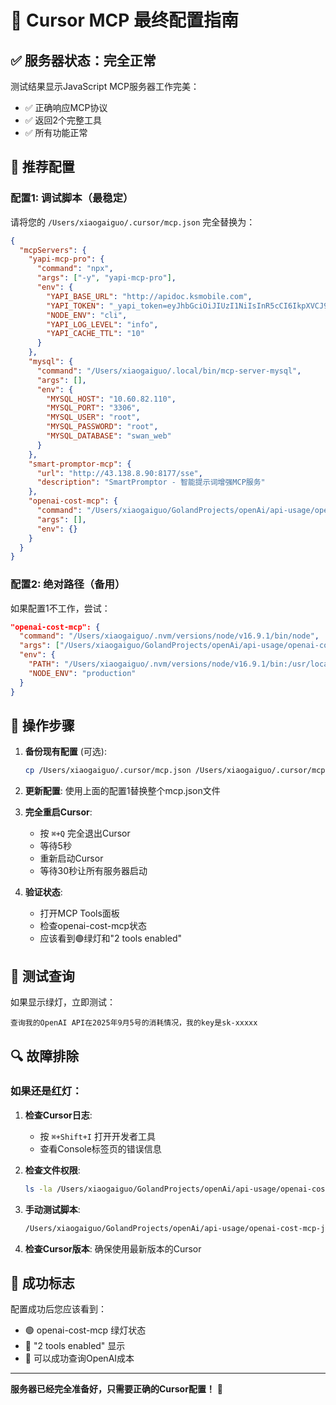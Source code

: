 # 🚀 Cursor MCP 最终配置指南

## ✅ 服务器状态：完全正常

测试结果显示JavaScript MCP服务器工作完美：
- ✅ 正确响应MCP协议
- ✅ 返回2个完整工具
- ✅ 所有功能正常

## 🔧 推荐配置

### 配置1: 调试脚本（最稳定）

请将您的 `/Users/xiaogaiguo/.cursor/mcp.json` 完全替换为：

```json
{
  "mcpServers": {
    "yapi-mcp-pro": {
      "command": "npx",
      "args": ["-y", "yapi-mcp-pro"],
      "env": {
        "YAPI_BASE_URL": "http://apidoc.ksmobile.com",
        "YAPI_TOKEN": "_yapi_token=eyJhbGciOiJIUzI1NiIsInR5cCI6IkpXVCJ9.eyJ1aWQiOjE0MTMsImlhdCI6MTc1NTUwMDQ0OCwiZXhwIjoxNzU2MTA1MjQ4fQ.AN664KfB_8NqMnccD1d3KASW7GlCsAPvkOd71yuRmQQ; _yapi_uid=1413",
        "NODE_ENV": "cli",
        "YAPI_LOG_LEVEL": "info",
        "YAPI_CACHE_TTL": "10"
      }
    },
    "mysql": {
      "command": "/Users/xiaogaiguo/.local/bin/mcp-server-mysql",
      "args": [],
      "env": {
        "MYSQL_HOST": "10.60.82.110",
        "MYSQL_PORT": "3306",
        "MYSQL_USER": "root",
        "MYSQL_PASSWORD": "root",
        "MYSQL_DATABASE": "swan_web"
      }
    },
    "smart-promptor-mcp": {
      "url": "http://43.138.8.90:8177/sse",
      "description": "SmartPromptor - 智能提示词增强MCP服务"
    },
    "openai-cost-mcp": {
      "command": "/Users/xiaogaiguo/GolandProjects/openAi/api-usage/openai-cost-mcp-js/cursor_test.sh",
      "args": [],
      "env": {}
    }
  }
}
```

### 配置2: 绝对路径（备用）

如果配置1不工作，尝试：

```json
"openai-cost-mcp": {
  "command": "/Users/xiaogaiguo/.nvm/versions/node/v16.9.1/bin/node",
  "args": ["/Users/xiaogaiguo/GolandProjects/openAi/api-usage/openai-cost-mcp-js/index.js"],
  "env": {
    "PATH": "/Users/xiaogaiguo/.nvm/versions/node/v16.9.1/bin:/usr/local/bin:/usr/bin:/bin",
    "NODE_ENV": "production"
  }
}
```

## 🔄 操作步骤

1. **备份现有配置** (可选):
   ```bash
   cp /Users/xiaogaiguo/.cursor/mcp.json /Users/xiaogaiguo/.cursor/mcp.json.backup
   ```

2. **更新配置**: 使用上面的配置1替换整个mcp.json文件

3. **完全重启Cursor**:
   - 按 `⌘+Q` 完全退出Cursor
   - 等待5秒
   - 重新启动Cursor
   - 等待30秒让所有服务器启动

4. **验证状态**:
   - 打开MCP Tools面板
   - 检查openai-cost-mcp状态
   - 应该看到🟢绿灯和"2 tools enabled"

## 🧪 测试查询

如果显示绿灯，立即测试：

```
查询我的OpenAI API在2025年9月5号的消耗情况，我的key是sk-xxxxx
```

## 🔍 故障排除

### 如果还是红灯：

1. **检查Cursor日志**:
   - 按 `⌘+Shift+I` 打开开发者工具
   - 查看Console标签页的错误信息

2. **检查文件权限**:
   ```bash
   ls -la /Users/xiaogaiguo/GolandProjects/openAi/api-usage/openai-cost-mcp-js/cursor_test.sh
   ```

3. **手动测试脚本**:
   ```bash
   /Users/xiaogaiguo/GolandProjects/openAi/api-usage/openai-cost-mcp-js/cursor_test.sh
   ```

4. **检查Cursor版本**: 确保使用最新版本的Cursor

## 🎯 成功标志

配置成功后您应该看到：
- 🟢 openai-cost-mcp 绿灯状态
- 📱 "2 tools enabled" 显示
- 🧪 可以成功查询OpenAI成本

---

**服务器已经完全准备好，只需要正确的Cursor配置！** 🚀
